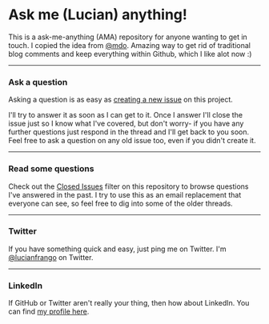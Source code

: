 # Ask me (Lucian) anything!

This is a ask-me-anything (AMA) repository for anyone wanting to get in touch. I copied the idea from 
[@mdo](https://github.com/mdo/ama). Amazing way to get rid of traditional blog comments and keep everything within Github, which I like alot now :)

---

### Ask a question

Asking a question is as easy as
[creating a new issue](https://github.com/lucianfrango/public-AMA/issues/new) on this
project.

I'll try to answer it as soon as I can get to it. Once I answer I'll close the
issue just so I know what I've covered, but don't worry- if you have any further
questions just respond in the thread and I'll get back to you soon. Feel free to
ask a question on any old issue too, even if you didn't create it.

---

### Read some questions

Check out the [Closed Issues](https://github.com/lucianfrango/public-AMA/issues?sort=created&direction=desc&state=closed&page=1)
filter on this repository to browse questions I've answered in the past. I try
to use this as an email replacement that everyone can see, so feel free to dig
into some of the older threads.

---

### Twitter

If you have something quick and easy, just ping me on Twitter. I'm [@lucianfrango](https://twitter.com/lucianfrango) on
Twitter.

---

### LinkedIn
If GitHub or Twitter aren't really your thing, then how about LinkedIn. You can find [my profile here](https://www.linkedin.com/in/lucianfranghiu/).


